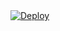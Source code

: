 

<a href="https://heroku.com/deploy">
  <img src="https://www.herokucdn.com/deploy/button.svg" alt="Deploy">
</a>

